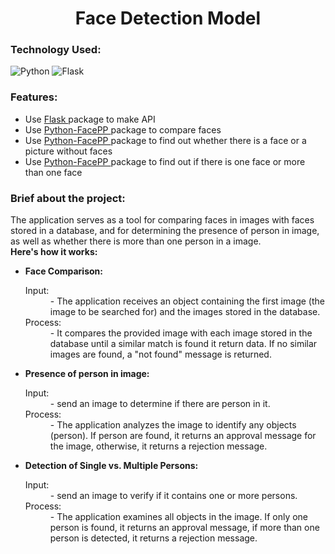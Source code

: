 <h1 align="center" display="inline" >Face Detection Model  </h1>
<h3 align="left">Technology Used:</h3>
<div align="left">
 
  ![Python](https://img.shields.io/badge/Python-14354C?style=for-the-badge&logo=python&logoColor=white)
  ![Flask](https://img.shields.io/badge/Flask-000000?style=for-the-badge&logo=flask&logoColor=white)
  
</div>
<h3 align="left">Features:</h3>
<ul>
  <li>Use <a href="https://pypi.org/project/Flask/" target="_blank" > Flask </a> package to make API</li>
  <li>Use <a href="https://pypi.org/project/python-facepp/" target="_blank" > Python-FacePP </a>  package to compare faces</li>
  <li>Use <a href="https://pypi.org/project/python-facepp/" target="_blank" > Python-FacePP </a>  package to find out whether there is a face or a picture without faces</li>
  <li>Use <a href="https://pypi.org/project/python-facepp/" target="_blank" > Python-FacePP </a>  package to find out if there is one face or more than one face</li>
</ul>
<h3 align="left">Brief about the project:</h3>
<p>
The application serves as a tool for comparing faces in images with faces stored in a database, and for determining the presence of person in image, as well as whether there is more than one person in a image.<br> 
<b>Here's how it works:</b>
<ul>
<li><b>Face Comparison:</b><br>
<dl>
  <dt>Input:</dt>
  <dd>- The application receives an object containing the first image (the image to be searched for) and the images stored in the database.</dd>
  <dt>Process:</dt>
  <dd>- It compares the provided image with each image stored in the database until a similar match is found it return data. If no similar images are found, a "not found" message is returned.</dd>
</dl>
</li>
<li><b>Presence of person in image:</b>
<dl>
  <dt>Input:</dt>
  <dd>-  send an image to determine if there are person in it.</dd>
  <dt>Process:</dt>
  <dd>- The application analyzes the image to identify any objects (person). If person are found, it returns an approval message for the image, otherwise, it returns a rejection message.</dd>
</dl>
</li>
 <li><b>Detection of Single vs. Multiple Persons:</b>
<dl>
  <dt>Input:</dt>
  <dd>-  send an image to verify if it contains one or more persons.</dd>
  <dt>Process:</dt>
  <dd>- The application examines all objects in the image. If only one person is found, it returns an approval message, if more than one person is detected, it returns a rejection message.</dd>
</dl>
</li>
</ul>
</p>
